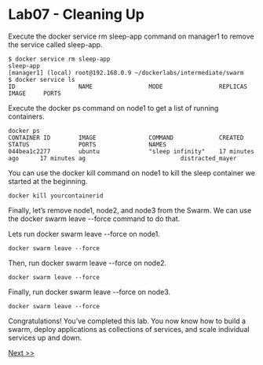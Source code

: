 # Lab07 - Cleaning Up

Execute the docker service rm sleep-app command on manager1 to remove the service called sleep-app.

```
$ docker service rm sleep-app
sleep-app
[manager1] (local) root@192.168.0.9 ~/dockerlabs/intermediate/swarm
$ docker service ls
ID                  NAME                MODE                REPLICAS            IMAGE     PORTS
```

Execute the docker ps command on node1 to get a list of running containers.

```
docker ps
CONTAINER ID        IMAGE               COMMAND             CREATED             STATUS              PORTS               NAMES
044bea1c2277        ubuntu              "sleep infinity"    17 minutes ago      17 minutes ag                           distracted_mayer
```


You can use the docker kill <CONTAINER ID> command on node1 to kill the sleep container we started at the beginning.

```
docker kill yourcontainerid
```

Finally, let’s remove node1, node2, and node3 from the Swarm. We can use the docker swarm leave --force command to do that.

Lets run docker swarm leave --force on node1.

```
docker swarm leave --force
```

Then, run docker swarm leave --force on node2.

```
docker swarm leave --force
```

Finally, run docker swarm leave --force on node3.

```
docker swarm leave --force
```

Congratulations! You’ve completed this lab. You now know how to build a swarm, deploy applications as collections of services, and scale individual services up and down.

[Next >> ]()

